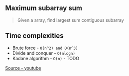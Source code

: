 ## Maximum subarray sum
 > Given a array, find largest sum contiguous subarray
 
## Time complexities
 * Brute force        - `O(n^2) and O(n^3)`
 * Divide and conquer - `O(nlogn)`
 * Kadane algorithm   -  `O(n)` - TODO
 
 [Source - youtube](https://www.youtube.com/watch?v=ohHWQf1HDfU)
